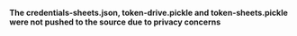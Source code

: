 **The credentials-sheets.json, token-drive.pickle and token-sheets.pickle were not pushed to the source due to privacy concerns**